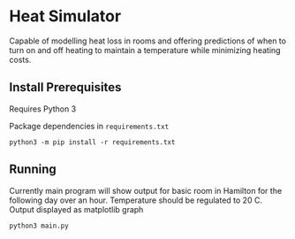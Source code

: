 # Heat Simulator

Capable of modelling heat loss in rooms and offering predictions of when to turn on and off heating to maintain a temperature while minimizing heating costs.

## Install Prerequisites
Requires Python 3

Package dependencies in `requirements.txt  `
```shell script
python3 -m pip install -r requirements.txt
```

## Running
Currently main program will show output for basic room in Hamilton for the following day over an hour. 
Temperature should be regulated to 20 C. Output displayed as matplotlib graph
```shell script
python3 main.py
```

